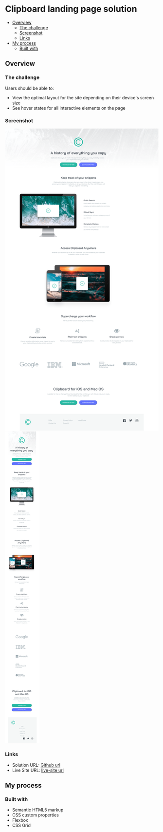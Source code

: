 # Clipboard landing page solution

- [Overview](#overview)
  - [The challenge](#the-challenge)
  - [Screenshot](#screenshot)
  - [Links](#links)
- [My process](#my-process)
  - [Built with](#built-with)


## Overview

### The challenge

Users should be able to:

- View the optimal layout for the site depending on their device's screen size
- See hover states for all interactive elements on the page

### Screenshot

![](./images/screenshot%20clipboard%20pc.png)
![](./images/screenshot%20mobile%20clipboard.png)


### Links

- Solution URL: [Github url](https://your-solution-url.com)
- Live Site URL: [live-site url](https://your-live-site-url.com)

## My process

### Built with

- Semantic HTML5 markup
- CSS custom properties
- Flexbox
- CSS Grid

